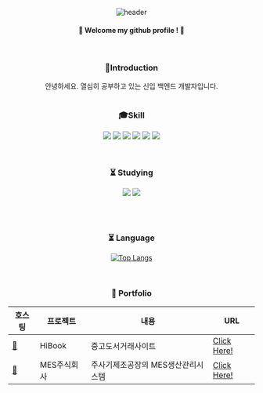 
<div align=center>
  
  ![header](https://capsule-render.vercel.app/api?type=soft&color=E3C4FF&height=160&section=header&text=Hello%20I'm%20EunSook&fontColor=FFFFFF&fontSize=70&fontAlign=50)
</div>

<div align=center>

  ####   :tada: Welcome my github profile ! :tada:

  
<br/>
  
  
  ### :gift:Introduction 
  안녕하세요. 열심히 공부하고 있는 신입 백엔드 개발자입니다.
  <br/><br/>
  
  ###  :mortar_board:Skill 

<img src="https://img.shields.io/badge/JAVA-007396?style=for-the-badge&logo=java&logoColor=white">  <img src="https://img.shields.io/badge/MySQL-4479A1?style=for-the-badge&logo=MySQL&logoColor=white">  <img src="https://img.shields.io/badge/Oracle-F80000?style=for-the-badge&logo=Oracle&logoColor=white">  <img src="https://img.shields.io/badge/Eclipse-2C2255?style=for-the-badge&logo=Eclipse%20IDE&logoColor=white">  <img src="https://img.shields.io/badge/github-181717?style=for-the-badge&logo=github&logoColor=white">  <img src="https://img.shields.io/badge/aws-232F3E?style=for-the-badge&logo=aws&logoColor=white">

  <br/>
  
  
  ### :hourglass_flowing_sand: Studying
  <img src="https://img.shields.io/badge/JAVA-007396?style=for-the-badge&logo=java&logoColor=white">
  <img src="https://img.shields.io/badge/Oracle-F80000?style=for-the-badge&logo=Oracle&logoColor=white">

<br/><br/>
  
  
  ### :hourglass_flowing_sand: Language
  
[![Top Langs](https://github-readme-stats.vercel.app/api/top-langs/?username=Baek0218&layout=compact)](https://github.com/Baek0218/github-readme-stats)

  <br/>
  
  
  ### :scroll: Portfolio
  호스팅|프로젝트|내용|URL 
  ---|---|---|---|
  [📔](http://itwillbs7.cafe24.com/teamProject/main.do) | HiBook | 중고도서거래사이트 | [Click Here!](https://github.com/Baek0218/HiBook_Project.git)
  [💉](http://itwillbs19.cafe24.com/login/login) | MES주식회사 | 주사기제조공장의 MES생산관리시스템 |[Click Here!](https://github.com/Baek0218/MESProject.git)
  
</div>
